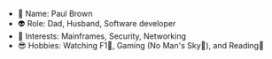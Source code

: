 - 👋 Name: Paul Brown
- :alien: Role: Dad, Husband, Software developer
- 👀 Interests: Mainframes, Security, Networking
- :sunglasses: Hobbies: Watching F1:car:, Gaming (No Man's Sky:rocket:), and Reading:book:

<!---
paulbrown2019/paulbrown2019 is a ✨ special ✨ repository because its `README.md` (this file) appears on your GitHub profile.
You can click the Preview link to take a look at your changes.
--->
